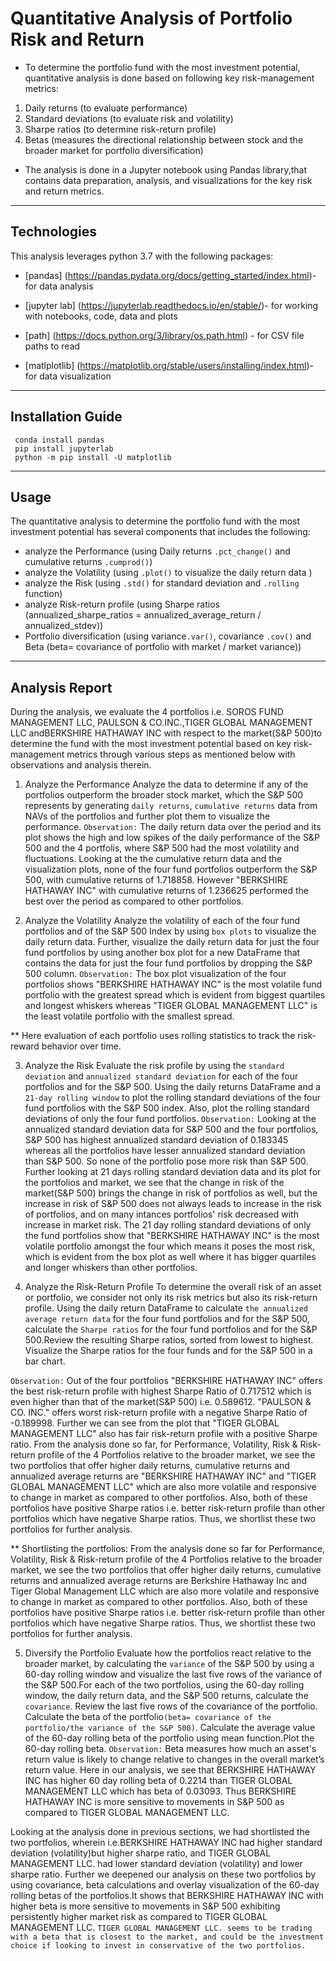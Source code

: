 # Quantitative Analysis of Portfolio Risk and Return

* To determine the portfolio fund with the most investment potential, quantitative analysis is done based on following key risk-management metrics:
1. Daily returns (to evaluate performance)
2. Standard deviations (to evaluate risk and volatility)
3. Sharpe ratios (to determine risk-return profile)
4. Betas (measures the directional relationship between stock and the broader market for portfolio diversification)

* The analysis is done in a Jupyter notebook using Pandas library,that contains data preparation, analysis, and visualizations for the key risk and return metrics.
---

## Technologies

This analysis leverages python 3.7 with the following packages:

* [pandas] (https://pandas.pydata.org/docs/getting_started/index.html)- for data analysis

* [jupyter lab] (https://jupyterlab.readthedocs.io/en/stable/)- for working with notebooks, code, data and plots

* [path] (https://docs.python.org/3/library/os.path.html) - for CSV file paths to read 

* [matlplotlib] (https://matplotlib.org/stable/users/installing/index.html)- for data visualization 

---

## Installation Guide

```
 conda install pandas
 pip install jupyterlab
 python -m pip install -U matplotlib
 ```
---
## Usage

The quantitative analysis to determine the portfolio fund with the most investment potential has several components that includes the following:

- analyze the Performance
(using Daily returns `.pct_change()` and cumulative returns `.cumprod()`)
- analyze the Volatility
(using `.plot()` to visualize the daily return data )
- analyze the Risk
(using `.std()` for standard deviation and `.rolling` function)
- analyze Risk-return profile
(using Sharpe ratios (annualized_sharpe_ratios = annualized_average_return / annualized_stdev))
- Portfolio diversification
(using variance`.var()`, covariance `.cov()` and Beta (beta= covariance of portfolio with market / market variance))
---
## Analysis Report

During the analysis, we evaluate the 4 portfolios i.e. SOROS FUND MANAGEMENT LLC, PAULSON & CO.INC.,TIGER GLOBAL MANAGEMENT LLC andBERKSHIRE HATHAWAY INC with respect to the market(S&P 500)to determine the fund with the most investment potential based on key risk-management metrics through various steps as mentioned below with observations and analysis therein.

1. Analyze the Performance
Analyze the data to determine if any of the portfolios outperform the broader stock market, which the S&P 500 represents by generating `daily returns`, `cumulative returns` data from NAVs of the portfolios and further plot them to visualize the performance.
`Observation:` The daily return data over the period and its plot shows the high and low spikes of the daily performance of the S&P 500 and the 4 portfolis, where S&P 500 had the most volatility and fluctuations.
Looking  at the the cumulative return data and the visualization plots, none of the four fund portfolios outperform the S&P 500, with cumulative returns of 1.718858. However "BERKSHIRE HATHAWAY INC"  with cumulative returns of 1.236625 performed the best over the period as compared to other portfolios.

2. Analyze the Volatility
Analyze the volatility of each of the four fund portfolios and of the S&P 500 Index by using `box plots` to visualize the daily return data. Further, visualize the daily return data for just the four fund portfolios by using another box plot for a new DataFrame that contains the data for just the four fund portfolios by dropping the S&P 500 column.
`Observation:` The box plot visualization of the four portfolios shows "BERKSHIRE HATHAWAY INC" is the most volatile fund portfolio with the greatest spread which is evident from biggest quartiles and longest whiskers whereas "TIGER GLOBAL MANAGEMENT LLC" is the least volatile portfolio with the smallest spread.

** Here evaluation of each portfolio uses rolling statistics to track the risk-reward behavior over time.

3. Analyze the Risk
Evaluate the risk profile by using the `standard deviation` and `annualized standard deviation` for each of the four portfolios and for the S&P 500. Using the daily returns DataFrame and a `21-day rolling window` to plot the rolling standard deviations of the four fund portfolios with the S&P 500 index. Also, plot the rolling standard deviations of only the four fund portfolios.
`Observation:` Looking at the annualized standard deviation data for S&P 500 and the four portfolios, S&P 500 has highest annualized standard deviation of 0.183345 whereas all the portfolios have lesser annualized standard deviation than S&P 500. So none of the portfolio pose more risk than S&P 500.   
Further looking at 21 days rolling standard deviation data and its plot for the portfolios and market, we see that the change in risk of the market(S&P 500) brings the change in risk of portfolios as well, but the increase in risk of S&P 500 does not always leads to increase in the risk of portfolios, and on many intances portfolios' risk decreased with increase in market risk.
The 21 day rolling standard deviations of only the fund portfolios show that "BERKSHIRE HATHAWAY INC" is the most volatile portfolio amongst the four which means it poses the most risk, which is evident from the box plot as well where it has bigger quartiles and longer whiskers than other portfolios.

4. Analyze the Risk-Return Profile
To determine the overall risk of an asset or portfolio, we consider not only its risk metrics but also its risk-return profile. Using the daily return DataFrame to calculate `the annualized average return data` for the four fund portfolios and for the S&P 500, calculate the `Sharpe ratios` for the four fund portfolios and for the S&P 500.Review the resulting Sharpe ratios, sorted from lowest to highest. Visualize the Sharpe ratios for the four funds and for the S&P 500 in a bar chart.

`Observation:` Out of the four portfolios "BERKSHIRE HATHAWAY INC" offers the best risk-return profile with highest Sharpe Ratio of 0.717512 which is even higher than that of the market(S&P 500) i.e. 0.589612. "PAULSON & CO. INC." offers worst risk-return profile with a negative Sharpe Ratio of -0.189998. Further we can see from the plot that "TIGER GLOBAL MANAGEMENT LLC" also has fair risk-return profile with a positive Sharpe ratio.
From the analysis done so far, for Performance, Volatility, Risk & Risk-return profile of the 4 Portfolios relative to the broader market, we see the two portfolios that offer higher daily returns, cumulative returns and annualized average returns are "BERKSHIRE HATHAWAY INC" and "TIGER GLOBAL MANAGEMENT LLC" which are also more volatile and responsive to change in market as compared to other portfolios. Also, both of these portfolios have positive Sharpe ratios i.e. better risk-return profile than other portfolios which have negative Sharpe ratios. Thus, we shortlist these two portfolios for further analysis.

** Shortlisting the portfolios:
From the analysis done so far for Performance, Volatility, Risk & Risk-return profile of the 4 Portfolios relative to the broader market, we see the two portfolios that offer higher daily returns, cumulative returns and annualized average returns are Berkshire Hathaway Inc and Tiger Global Management LLC which are also more volatile and responsive to change in market as compared to other portfolios. Also, both of these portfolios have positive Sharpe ratios i.e. better risk-return profile than other portfolios which have negative Sharpe ratios. Thus, we shortlist these two portfolios for further analysis.

5. Diversify the Portfolio
Evaluate how the portfolios react relative to the broader market, by calculating the `variance` of the S&P 500 by using a 60-day rolling window and visualize the last five rows of the variance of the S&P 500.For each of the two portfolios, using the 60-day rolling window, the daily return data, and the S&P 500 returns, calculate the `covariance`. Review the last five rows of the covariance of the portfolio.
Calculate the beta of the portfolio`(beta= covariance of the portfolio/the variance of the S&P 500)`. Calculate the average value of the 60-day rolling beta of the portfolio using mean function.Plot the 60-day rolling beta. 
`Observation:` Beta measures how much an asset's return value is likely to change relative to changes in the overall market’s return value. Here in our analysis, we see that BERKSHIRE HATHAWAY INC has higher 60 day rolling beta of 0.2214 than TIGER GLOBAL MANAGEMENT LLC which has beta of 0.03093. Thus BERKSHIRE HATHAWAY INC is more sensitive to movements in S&P 500 as compared to TIGER GLOBAL MANAGEMENT LLC.

Looking at the analysis done in previous sections, we had shortlisted the two portfolios, wherein  i.e.BERKSHIRE HATHAWAY INC  had higher standard deviation (volatility)but higher sharpe ratio, and TIGER GLOBAL MANAGEMENT LLC. had lower standard deviation (volatility) and lower sharpe ratio. 
Further we deepened our analysis on these two portfolios by using covariance, beta calculations and overlay visualization of the 60-day rolling betas of the portfolios.It shows that BERKSHIRE HATHAWAY INC with higher beta is more sensitive to movements in S&P 500 exhibiting persistently higher market risk as compared to TIGER GLOBAL MANAGEMENT LLC.
`TIGER GLOBAL MANAGEMENT LLC. seems to be trading with a beta that is closest to the market, and could be the investment choice if looking to invest in conservative of the two portfolios.`
